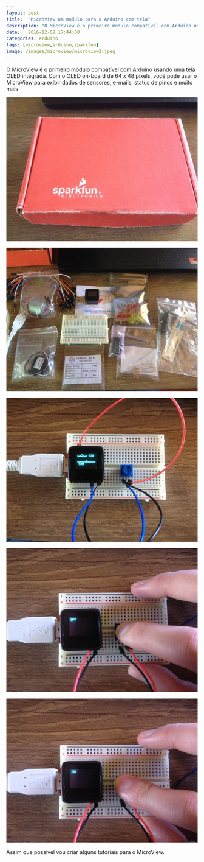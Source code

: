 ```yaml
---
layout: post
title:  "MicroView um modulo para o Arduino com tela"
description: "O MicroView é o primeiro módulo compatível com Arduino usando uma tela OLED integrada. Com o OLED on-board de 64 x 48 pixels, você pode usar o MicroView para exibir dados de sensores, e-mails, status de pinos e muito mais"
date:   2016-12-02 17:44:00
categories: arduino
tags: [microview,arduino,sparkfun]
image: /images/microview/microview2.jpeg
---
```


O MicroView é o primeiro módulo compatível com Arduino usando uma tela OLED integrada. Com o OLED on-board de 64 x 48 pixels,
você pode usar o MicroView para exibir dados de sensores, e-mails, status de pinos e muito mais

![microview1](/images/microview/microview1.jpeg "Caixa da SparkFun")

![microview2](/images/microview/microview2.jpeg "Conteúdo da Caixa")

![microview3](/images/microview/microview3.jpeg "Utilizando o potenciômetro")

![microview4](/images/microview/microview4.jpeg "Botão OFF")

![microview5](/images/microview/microview5.jpeg "Botão ON")

Assim que possível vou criar alguns tutoriais para o MicroView.
